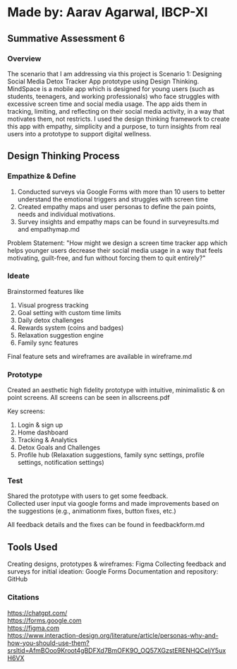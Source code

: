 # Made by: Aarav Agarwal, IBCP-XI
## Summative Assessment 6

### Overview

The scenario that I am addressing via this project is Scenario 1: Designing‬‭ Social‬‭ Media‬‭ Detox‬‭ Tracker‬‭ App‬‭ prototype‬‭ using‬‭ Design‬ Thinking‬‭. MindSpace is a mobile app which is designed for young users (such as students, teenagers, and working professionals) who face struggles with excessive screen time and social media usage. The app aids them in tracking, limiting, and reflecting on their social media activity, in a way that motivates them, not restricts. I used the design thinking framework to create this app with empathy, simplicity and a purpose, to turn insights from real users into a prototype to support digital wellness. <br/>

## Design Thinking Process

### Empathize & Define

1. Conducted surveys via Google Forms with more than 10 users to better understand the emotional triggers and struggles with screen time
2. Created empathy maps and user personas to define the pain points, needs and individual motivations.
3. Survey insights and empathy maps can be found in surveyresults.md and empathymap.md

Problem Statement: "How might we design a screen time tracker app which helps younger users decrease their social media usage in a way that feels motivating, guilt-free, and fun without forcing them to quit entirely?"

### Ideate 

Brainstormed features like
1. Visual progress tracking
2. Goal setting with custom time limits
3. Daily detox challenges
4. Rewards system (coins and badges)
5. Relaxation suggestion engine
6. Family sync features

Final feature sets and wireframes are available in wireframe.md

 

### Prototype 

Created an aesthetic high fidelity prototype with intuitive, minimalistic & on point screens. All screens can be seen in allscreens.pdf 

Key screens: 
1. Login & sign up
2. Home dashboard
3. Tracking & Analytics
4. Detox Goals and Challenges
5. Profile hub (Relaxation suggestions, family sync settings, profile settings, notification settings) 



### Test

Shared the prototype with users to get some feedback. <br/> 
Collected user input via google forms and made improvements based on the suggestions (e.g., animationm fixes, button fixes, etc.) <br/>

All feedback details and the fixes can be found in feedbackform.md


## Tools Used 

Creating designs, prototypes & wireframes: Figma 
Collecting feedback and surveys for initial ideation: Google Forms 
Documentation and repository: GitHub 


### Citations <br/>
https://chatgpt.com/ <br/>
https://forms.google.com <br/>
https://figma.com <br/>
https://www.interaction-design.org/literature/article/personas-why-and-how-you-should-use-them?srsltid=AfmBOoo9Kroot4gBDFXd7BmOFK9O_OQ57XGzstERENHQCeljY5uxH6VX <br/>


